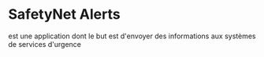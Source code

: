 # SafetyNet Alerts 
est une application dont le but est d'envoyer des informations aux systèmes de services d'urgence

